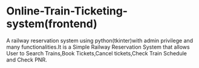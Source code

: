 # Online-Train-Ticketing-system(frontend)
A railway reservation system using python(tkinter)with admin privilege and many functionalities.It is a Simple Railway Reservation System that allows User to Search Trains,Book Tickets,Cancel tickets,Check Train Schedule and Check PNR.
